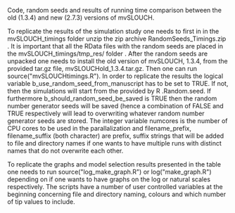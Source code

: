 Code, random seeds and results of running time comparison between the old (1.3.4) and new (2.7.3) versions of mvSLOUCH.

To replicate the results of the simulation study one needs to first in in the mvSLOUCH_timings folder unzip the zip archive RandomSeeds_Timings.zip . It is important that all the RData files with the random seeds are placed in the mvSLOUCH_timings/tmp_res/ folder . After the random seeds are unpacked one needs to install the old version of mvSLOUCH, 1.3.4, from the provided tar.gz file, mvSLOUCHold_1.3.4.tar.gz. Then one can run source("mvSLOUCHtimings.R"). In order to replicate the results the logical variable b_use_random_seed_from_manuscript has to be set to TRUE. If not, then the simulations will start from the provided by R .Random.seed. If furthermore b_should_random_seed_be_saved is TRUE then the random number generator seeds will be saved (hence a combination of FALSE and TRUE respectively will lead to overwriting whatever random number generator seeds are stored. The integer variable numcores is the number of CPU cores to be used in the parallalization and filename_prefix, filename_suffix (both character) are prefix, suffix strings that will be added to file and directory names if one wants to have multiple runs with distinct names that do not overwrite each other.

To replicate the graphs and model selection results presented in the table one needs to run source("log_make_graph.R") or log("make_graph.R") depending on if one wants to have graphs on the log or natural scales respectively. The scripts have a number of user controlled variables at the beginning concerning file and directory naming, colours and which number of tip values to include.
